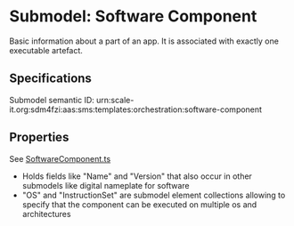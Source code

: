 # Submodel: Software Component

Basic information about a part of an app. It is associated with exactly one executable artefact.

## Specifications

Submodel semantic ID: urn:scale-it.org:sdm4fzi:aas:sms:templates:orchestration:software-component

## Properties

See [SoftwareComponent.ts](SoftwareComponent.ts)

- Holds fields like "Name" and "Version" that also occur in other submodels like digital nameplate for software
- "OS" and "InstructionSet" are submodel element collections allowing to specify that the component can be executed on multiple os and architectures